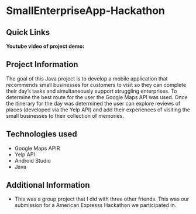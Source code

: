 # SmallEnterpriseApp-Hackathon

## Quick Links

**Youtube video of project demo:** 

## Project Information

The goal of this Java project is to develop a mobile application that recommends small businesses for customers to visit so they can complete their day’s tasks and simultaneously support struggling enterprises. To determine the best route for the user the Google Maps API was used. Once the itinerary for the day was determined the user can explore reviews of places (developed via the Yelp API) and add their experiences of visiting the small businesses to their collection of memories. 

## Technologies used
<ul>
  <li> Google Maps APIR
  <li> Yelp API
  <li> Android Studio
  <li> Java 
  
</ul>
    

## Additional Information
<ul>
  <li> This was a group project that I did with three other friends. This was our submission for a American Expresss Hackathon we participated in.
  
</ul>
